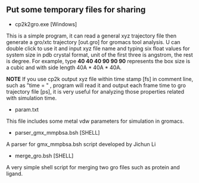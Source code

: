 ## Put some temporary files for sharing

* cp2k2gro.exe [Windows]

This is a simple program, it can read a general xyz trajectory file then generate a gro/xtc trajectory [out.gro] for gromacs tool analysis.
U can double click to use it and input xyz file name and typing six float values for system size in pdb crystal format, unit of the first three is angstrom, the rest is degree. For example, type **40 40 40 90 90 90** represents the box size is a cubic and with side length 40A * 40A * 40A.


__NOTE__ If you use cp2k output xyz file within time stamp [fs] in comment line, such as "time = " , program will read it and output each frame time to gro trajectory file [ps], it is very useful for analyzing those properties related with simulation time.

* param.txt 

This file includes some metal vdw parameters for simulation in gromacs.

* parser_gmx_mmpbsa.bsh [SHELL]

A parser for gmx_mmpbsa.bsh script developed by Jichun Li

* merge_gro.bsh [SHELL]

A very simple shell script for merging two gro files such as protein and ligand.

